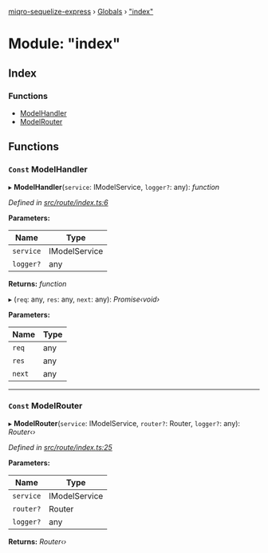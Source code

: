 [miqro-sequelize-express](../README.md) › [Globals](../globals.md) › ["index"](_index_.md)

# Module: "index"

## Index

### Functions

* [ModelHandler](_index_.md#const-modelhandler)
* [ModelRouter](_index_.md#const-modelrouter)

## Functions

### `Const` ModelHandler

▸ **ModelHandler**(`service`: IModelService, `logger?`: any): *function*

*Defined in [src/route/index.ts:6](https://github.com/claukers/miqro-sequelize-express/blob/8752609/src/route/index.ts#L6)*

**Parameters:**

Name | Type |
------ | ------ |
`service` | IModelService |
`logger?` | any |

**Returns:** *function*

▸ (`req`: any, `res`: any, `next`: any): *Promise‹void›*

**Parameters:**

Name | Type |
------ | ------ |
`req` | any |
`res` | any |
`next` | any |

___

### `Const` ModelRouter

▸ **ModelRouter**(`service`: IModelService, `router?`: Router, `logger?`: any): *Router‹›*

*Defined in [src/route/index.ts:25](https://github.com/claukers/miqro-sequelize-express/blob/8752609/src/route/index.ts#L25)*

**Parameters:**

Name | Type |
------ | ------ |
`service` | IModelService |
`router?` | Router |
`logger?` | any |

**Returns:** *Router‹›*
